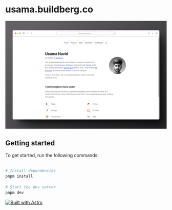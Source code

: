# usama.buildberg.co
![Screenshot](/screenshot.png)


## Getting started

To get started, run the following commands:

```bash

# Install dependencies
pnpm install

# Start the dev server
pnpm dev

```

[![Built with Astro](https://astro.badg.es/v2/built-with-astro/medium.svg)](https://astro.build)
